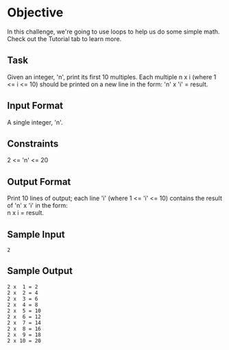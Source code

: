 # Objective
In this challenge, we're going to use loops to help us do some simple math. Check out the Tutorial tab to learn more.

## Task
Given an integer, 'n', print its first 10 multiples. Each multiple n x i (where 1 <= i <= 10) should be printed on a new line in the form: 'n' x 'i' = result.

## Input Format
A single integer, 'n'.

## Constraints
2 <= 'n' <= 20

## Output Format
Print 10 lines of output; each line 'i' (where 1 <= 'i' <= 10) contains the result of 'n' x 'i' in the form:  
n x i = result.

##  Sample Input
    2

##  Sample Output
    2 x  1 = 2  
    2 x  2 = 4  
    2 x  3 = 6  
    2 x  4 = 8  
    2 x  5 = 10  
    2 x  6 = 12  
    2 x  7 = 14  
    2 x  8 = 16  
    2 x  9 = 18  
    2 x 10 = 20  